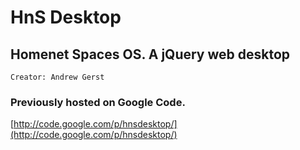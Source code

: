 HnS Desktop
========
Homenet Spaces OS. A jQuery web desktop
-------------------------------
`Creator: Andrew Gerst`


### Previously hosted on Google Code.
[http://code.google.com/p/hnsdesktop/](http://code.google.com/p/hnsdesktop/)